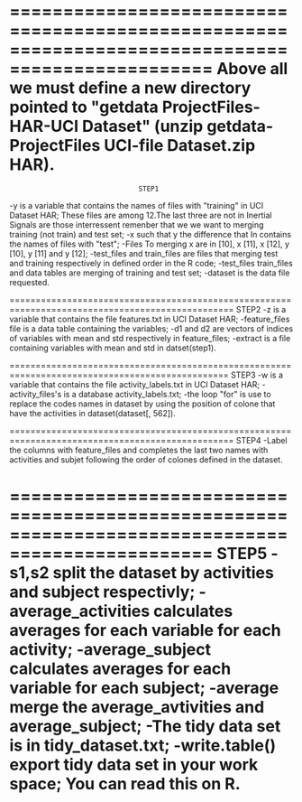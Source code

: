 =================================================================================================
Above all we must define a new directory pointed to "getdata ProjectFiles-HAR-UCI Dataset" (unzip getdata-ProjectFiles UCI-file Dataset.zip HAR).
=================================================================================================
                                    STEP1
-y is a variable that contains the names of files with "training" in UCI Dataset HAR; 
These files are among 12.The last three are not in Inertial Signals are those interressent remenber that we we want to merging training (not train) and test set; 
-x such that y the difference that In contains the names of files with "test"; 
-Files To merging x are in [10], x [11], x [12], y [10], y [11] and y [12]; 
-test_files and train_files are files that merging test and training respectively in defined order in the R code; 
-test_files train_files and data tables are merging of training and test set; 
-dataset is the data file requested.

=================================================================================================
                                    STEP2
-z is a variable that contains the file features.txt in UCI Dataset HAR;
-feature_files file is a data table containing the variables; 
-d1 and d2 are vectors of indices of variables with mean and std respectively in feature_files; 
-extract is a file containing variables with mean and std in datset(step1).

================================================================================================
                                    STEP3
-w is a variable that contains the file activity_labels.txt in UCI Dataset HAR;
-activity_files's is a database activity_labels.txt; 
-the loop "for" is use to replace the codes names in dataset by using the position of colone that have the activities in dataset(dataset[, 562]).

=================================================================================================
                                    STEP4
-Label the columns with feature_files and completes the last two names with activities and subjet 
following the order of colones defined in the dataset.

=================================================================================================
                                    STEP5
-s1,s2 split the dataset by activities and subject respectivly;
-average_activities calculates averages for each variable for each activity;
-average_subject calculates averages for each variable for each subject;
-average merge the average_avtivities and average_subject;
-The tidy data set is in tidy_dataset.txt;
-write.table() export tidy data set in your work space;
You can read this on R.
=================================================================================================
